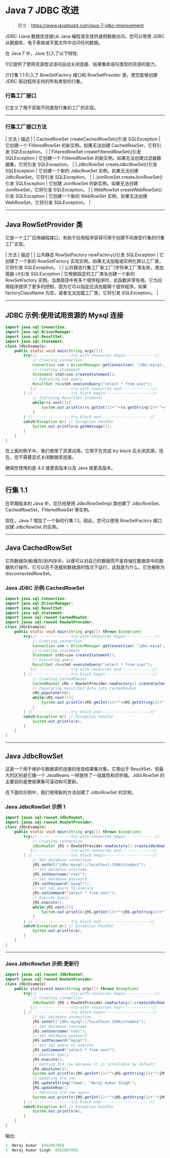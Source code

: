 # Java 7 JDBC 改进

> 原文：<https://www.javatpoint.com/java-7-jdbc-improvement>

JDBC (Java 数据库连接)从 Java 编程语言提供通用数据访问。您可以使用 JDBC 从数据库、电子表格或平面文件中访问任何数据。

在 Java 7 中，Java 引入了以下特性:

1)它提供了使用资源尝试语句自动关闭连接、结果集和语句类型的资源的能力。

2)行集 1.1:引入了 RowSetFactory 接口和 RowSetProvider 类，使您能够创建 JDBC 驱动程序支持的所有类型的行集。

### 行集工厂接口

它定义了用于获取不同类型行集的工厂的实现。

* * *

### 行集工厂接口方法

| 方法 | 描述 |
| CachedRowSet createCachedRowSet()引发 SQLException | 它创建一个 FilteredRowSet 的新实例。如果无法创建 CachedRowSet，它将引发 SQLException。 |
| FilteredRowSet createFilteredRowSet()引发 SQLException | 它创建一个 FilteredRowSet 的新实例。如果无法创建过滤器数据集，它将引发 SQLException。 |
| JdbcRowSet createJdbcRowSet()引发 SQLException | 它创建一个新的 JdbcRowSet 实例。如果无法创建 JdbcRowSet，它将引发 SQLException。 |
| JoinRowSet createJoinRowSet()引发 SQLException | 它创建 JoinRowSet 的新实例。如果无法创建 JoinRowSet，它将引发 SQLException。 |
| WebRowSet createWebRowSet()引发 SQLException | 它创建一个新的 WebRowSet 实例。如果无法创建 WebRowSet，它将引发 SQLException。 |

* * *

## Java RowSetProvider 类

它是一个工厂应用编程接口，有助于应用程序获得可用于创建不同类型行集的行集工厂实现。

| 方法 | 描述 |
| 公共静态 RowSetFactory newFactory()引发 SQLException | 它创建了一个新的 RowSetFactory 实现实例。如果无法加载或实例化默认工厂类，它将引发 SQLException。 |
| 公共静态行集工厂新工厂(字符串工厂类名称，类加载器 cl)引发 SQLException | 它根据指定的工厂类名创建一个新的 RowSetFactory 实例。当类路径中有多个提供程序时，此函数非常有用。它为应用程序提供了更多的控制，因为它可以指定应该加载哪个提供程序。如果 factoryClassName 为空，或者无法加载工厂类，它将引发 SQLException。 |

* * *

## JDBC 示例:使用试用资源的 Mysql 连接

```java
import java.sql.Connection;
import java.sql.DriverManager;
import java.sql.ResultSet;
import java.sql.Statement;  
class JdbcExample{  
	public static void main(String args[]){
		try(// --------------try-with-resources begin-------------//
			// Creating connection
			Connection con = DriverManager.getConnection( "jdbc:mysql://localhost:3306/student","root","mysql");
			// Creating statement
			Statement stmt=con.createStatement();
			// Executing Sql query
			ResultSet rs=stmt.executeQuery("select * from user");
		   )// --------------try-with-resources end--------------//
		{ // ----------------try block begin---------------------//
			// Iterating ResultSet elements
			while(rs.next()){  
				System.out.println(rs.getInt(1)+""+rs.getString(2)+""+rs.getString(3));  
			}
		} // ----------------try block end----------------------//
		catch(Exception e){ // Exception handler 
			System.out.println(e.getMessage());
		}  
	}
}

```

在上面的例子中，我们使用了资源试用。它用于在完成 try block 后关闭资源。现在，您不需要显式关闭数据库连接。

确保您使用的是 4.0 或更高版本以及 Java 或更高版本。

* * *

## 行集 1.1

在早期版本的 Java 中，您已经使用 JdbcRowSetImpl 类创建了 JdbcRowSet、CachedRowSet、FilteredRowSet 等实例。

现在，Java 7 增加了一个新的行集 1.1。因此，您可以使用 RowSetFactory 接口创建 JdbcRowSet 的实例。

* * *

## Java CachedRowSet

它将数据存储(缓存)到内存中，以便可以对自己的数据而不是存储在数据库中的数据执行操作。它可以在不连接到数据源的情况下运行，这就是为什么，它也被称为 disconnectedRowSet。

### Java JDBC 示例:CachedRowSet

```java
import java.sql.Connection;
import java.sql.DriverManager;
import java.sql.ResultSet;
import java.sql.Statement;
import javax.sql.rowset.CachedRowSet;
import javax.sql.rowset.RowSetProvider;  
class JdbcExample{  
	public static void main(String args[]) throws Exception{
		try(// --------------try-with-resources begin-------------//
			// Creating connection
			Connection con = DriverManager.getConnection( "jdbc:mysql://localhost:3306/student","root","mysql");
			// Creating statement
			Statement stmt=con.createStatement();
			// Executing query
			ResultSet rs=stmt.executeQuery("select * from user");
		   )// --------------try-with-resources end--------------//
		{ // ----------------try block begin---------------------//
			// Creating CachedRowSet
			CachedRowSet cRS = RowSetProvider.newFactory().createCachedRowSet();
			// Populating ResultSet data into CachedRowSet
			cRS.populate(rs);
			while(cRS.next()){  
				System.out.println(cRS.getInt(1)+""+cRS.getString(2)+""+cRS.getString(3));  
			}
		} // ----------------try block end----------------------//
		catch(Exception e){ // Exception handler 
			System.out.println(e);
		}  
	}
}

```

* * *

## Java JdbcRowSet

这是一个用于维护与数据源的连接的改良结果集对象。它类似于 ResultSet，但最大的区别是它像一个 JavaBeans 一样提供了一组属性和侦听器。JdbcRowSet 的主要目的是使结果集可滚动和可更新。

在下面的示例中，我们使用新的方法创建了 JdbcRowSet 的实例。

### Java JdbcRowSet 示例 1

```java
import javax.sql.rowset.JdbcRowSet;
import javax.sql.rowset.RowSetProvider;  
class JdbcExample{  
	public static void main(String args[]) throws Exception{
		try(// --------------try-with-resources begin-------------//
			// Creating connection
			JdbcRowSet jRS = RowSetProvider.newFactory().createJdbcRowSet();
		   )// --------------try-with-resources end--------------//
		{ // ----------------try block begin---------------------//
			// Set database connection
			jRS.setUrl("jdbc:mysql://localhost:3306/student");
			// Set database username
			jRS.setUsername("root");
			// Set database password
			jRS.setPassword("mysql");
			// Set sql query to execute 
			jRS.setCommand("select * from user");
			// Execute query
			jRS.execute();
			while(jRS.next()){  
				System.out.println(jRS.getInt(1)+""+jRS.getString(2)+""+jRS.getString(3));  
			}
		} // ----------------try block end----------------------//
		catch(Exception e){ // Exception handler 
			System.out.println(e);
		}  
	}
}

```

* * *

### Java JdbcRowSet 示例:更新行

```java
import javax.sql.rowset.JdbcRowSet;
import javax.sql.rowset.RowSetProvider;  
class JdbcExample{  
	public staticvoid main(String args[]) throws Exception{
		try(// --------------try-with-resources begin-------------//
			// Creating connection
			JdbcRowSet jRS = RowSetProvider.newFactory().createJdbcRowSet();
		   )// --------------try-with-resources end--------------//
		{ // ----------------try block begin---------------------//
			// Set database connection
			jRS.setUrl("jdbc:mysql://localhost:3306/student");
			// Set database username
			jRS.setUsername("root");
			// Set database password
			jRS.setPassword("mysql");
			// Set sql query to execute 
			jRS.setCommand("select * from user");
			// Execute query
			jRS.execute();
			// Getting 3rd row because it is scrollable by default
			jRS.absolute(3);  
			System.out.println(jRS.getInt(1)+""+jRS.getString(2)+""+jRS.getString(3));  
			// Updating 3rd row
			jRS.updateString("name", "Neraj Kumar Singh");
			jRS.updateRow();
			// Fetching 3rd row again
			System.out.println(jRS.getInt(1)+""+jRS.getString(2)+""+jRS.getString(3));
		} // ----------------try block end----------------------//
		catch(Exception e){ // Exception handler 
			System.out.println(e);
		}  
	}
}

```

输出:

```java
3  Neraj kumar  8562697858
3  Neraj Kumar Singh  8562697858

```